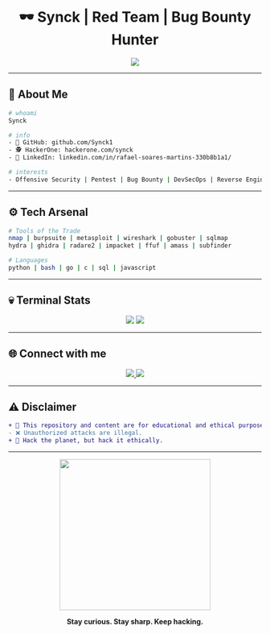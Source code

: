 
<h1 align="center">
    🕶️ Synck | Red Team | Bug Bounty Hunter
</h1>

<p align="center">
  <img src="https://readme-typing-svg.demolab.com/?lines=Pentester+%F0%9F%9A%A9;Bug+Bounty+Hunter+%F0%9F%91%80;Red+Team+Ops+%F0%9F%94%96;DevSecOps+Lover+%F0%9F%91%BB;Never+Stop+Hacking...&center=true&size=22" />
</p>

---

## 🧠 About Me

```bash
# whoami
Synck

# info
- 🐙 GitHub: github.com/Synck1
- 🕵️ HackerOne: hackerone.com/synck
- 👔 LinkedIn: linkedin.com/in/rafael-soares-martins-330b8b1a1/

# interests
- Offensive Security | Pentest | Bug Bounty | DevSecOps | Reverse Engineering
```

---

## ⚙️ Tech Arsenal

```bash
# Tools of the Trade
nmap | burpsuite | metasploit | wireshark | gobuster | sqlmap
hydra | ghidra | radare2 | impacket | ffuf | amass | subfinder
```

```bash
# Languages
python | bash | go | c | sql | javascript
```

---

## 💀 Terminal Stats

<p align="center">
  <img src="https://github-readme-stats.vercel.app/api?username=Synck1&show_icons=true&theme=radical&border_color=FF0000&icon_color=FF0000" />
  <img src="https://github-readme-stats.vercel.app/api/top-langs/?username=Synck1&layout=compact&theme=radical&border_color=FF0000" />
</p>

---

## 🌐 Connect with me

<p align="center">
  <a href="https://www.linkedin.com/in/rafael-soares-martins-330b8b1a1/" target="_blank">
    <img src="https://img.shields.io/badge/LinkedIn-0077B5?style=for-the-badge&logo=linkedin&logoColor=white"/>
  </a>
  
  <a href="https://hackerone.com/synck" target="_blank">
    <img src="https://img.shields.io/badge/HackerOne-111111?style=for-the-badge&logo=hackerone&logoColor=white"/>
  </a>
</p>

---

## ⚠️ Disclaimer

```diff
+ 🚨 This repository and content are for educational and ethical purposes only.
- ❌ Unauthorized attacks are illegal.
+ 🧠 Hack the planet, but hack it ethically.
```

---

<p align="center">
  <img src="https://media.giphy.com/media/dsKnRuALlWsZG/giphy.gif" width="300">
</p>

<p align="center">
  <b>Stay curious. Stay sharp. Keep hacking.</b>
</p>

